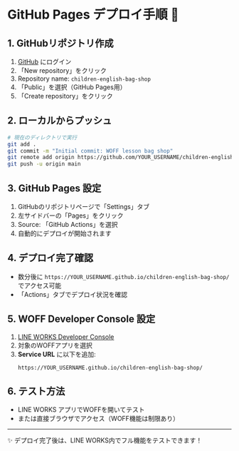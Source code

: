 # GitHub Pages デプロイ手順 🚀

## 1. GitHubリポジトリ作成

1. [GitHub](https://github.com) にログイン
2. 「New repository」をクリック
3. Repository name: `children-english-bag-shop`
4. 「Public」を選択（GitHub Pages用）
5. 「Create repository」をクリック

## 2. ローカルからプッシュ

```bash
# 現在のディレクトリで実行
git add .
git commit -m "Initial commit: WOFF lesson bag shop"
git remote add origin https://github.com/YOUR_USERNAME/children-english-bag-shop.git
git push -u origin main
```

## 3. GitHub Pages 設定

1. GitHubのリポジトリページで「Settings」タブ
2. 左サイドバーの「Pages」をクリック
3. Source: 「GitHub Actions」を選択
4. 自動的にデプロイが開始されます

## 4. デプロイ完了確認

- 数分後に `https://YOUR_USERNAME.github.io/children-english-bag-shop/` でアクセス可能
- 「Actions」タブでデプロイ状況を確認

## 5. WOFF Developer Console 設定

1. [LINE WORKS Developer Console](https://developers.worksmobile.com/jp/console/)
2. 対象のWOFFアプリを選択
3. **Service URL** に以下を追加:
   ```
   https://YOUR_USERNAME.github.io/children-english-bag-shop/
   ```

## 6. テスト方法

- LINE WORKS アプリでWOFFを開いてテスト
- または直接ブラウザでアクセス（WOFF機能は制限あり）

---

✨ デプロイ完了後は、LINE WORKS内でフル機能をテストできます！